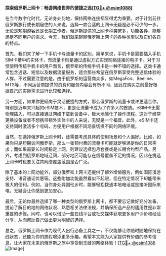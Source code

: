 **探索俄罗斯上网卡：畅游网络世界的便捷之选[[TG💪+ @esim1088](https://t.me/s/esim1088)]**

在当今数字化时代，无论身处何地，保持网络连接都显得尤为重要。对于计划前往俄罗斯旅行或长期居住的人来说，选择一款合适的上网卡无疑是必不可少的一步。无论是短期游客还是长期工作者，俄罗斯提供的上网卡种类繁多，功能各异，能够满足不同用户的需求。今天，我们就来聊聊俄罗斯上网卡的各种类型以及它们各自的特点。

首先，我们来了解一下手机卡与流量卡的区别。简单来说，手机卡是需要插入手机SIM卡槽中的实体卡，而流量卡则是通过虚拟方式实现网络连接的电子卡。对于习惯使用传统手机卡的用户而言，俄罗斯的传统手机卡是一种不错的选择。这类卡通常包含通话、短信以及数据流量服务，适合那些希望在俄罗斯享受完整通信体验的人群。不过需要注意的是，由于俄罗斯的运营商众多，如MegaFon、Beeline、MTS等，不同运营商提供的资费和服务内容会有所不同，因此在购买之前最好根据自己的实际需求进行比较和选择。

另一方面，如果你更倾向于灵活便捷的方式，那么俄罗斯的流量卡或许更适合你。特别是近年来兴起的eSIM技术，更是让流量卡成为了许多人的首选。eSIM卡无需物理插入，可以直接通过网络下载到设备中，极大地简化了操作流程。这对于经常更换设备或者不想携带额外实体卡的人来说，无疑是一个福音。此外，eSIM卡还支持同时激活多个号码，方便用户根据不同场景切换不同的网络环境。

当然，在选择俄罗斯上网卡时，还需要考虑具体的使用场景和个人偏好。比如，如果你只是短期访问俄罗斯，那么一张预付费的流量卡可能就足够满足你的日常需求；而如果需要长时间稳定上网，则建议选择包月套餐或是长期合约型产品。另外，考虑到俄罗斯地域辽阔，部分地区可能存在信号覆盖不足的情况，因此在挑选上网卡时也要关注其网络覆盖范围是否广泛。

除了基本的上网功能外，部分俄罗斯上网卡还提供了额外增值服务，例如国际漫游支持、语音通话优惠等。这些附加功能虽然看似不起眼，但在特定情况下却能带来极大的便利。例如，当你身处异国他乡时，能够轻松拨通本地电话或是接听国际来电，无疑会让你感到更加安心。

最后，无论你最终选择了哪一种类型的俄罗斯上网卡，都不要忘记做好充分准备。提前了解目的地的网络状况、熟悉相关法律法规，并确保所选产品的适用性是非常重要的步骤。同时，也可以借助一些在线平台或社交媒体获取更多用户评价和经验分享，从而帮助自己做出更为明智的选择。

总之，俄罗斯上网卡作为现代人出行必备工具之一，不仅能够让你随时随地保持在线状态，还能为你的旅程增添更多乐趣。希望本文能为大家提供有价值的参考信息，让大家在未来的俄罗斯之旅中享受到无缝的网络体验！[[TG💪+ @esim1088](https://t.me/s/esim1088) ![Image](https://i.postimg.cc/4NQfJmqS/Snipaste-2025-05-13-00-14-12.png)]
